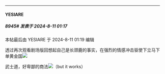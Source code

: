 ﻿
*****

####  YESIARE  
##### 8945#       发表于 2024-8-11 01:17

 本帖最后由 YESIARE 于 2024-8-11 01:19 编辑 

透过再次观看剧场版回想起自己是长颈鹿的事实，在强烈的情感冲击驱使下立马下单黄金国<img src="https://static.saraba1st.com/image/smiley/face2017/018.png" referrerpolicy="no-referrer">

武士道，好卑鄙的商法<img src="https://static.saraba1st.com/image/smiley/face2017/018.png" referrerpolicy="no-referrer">（but it works）

